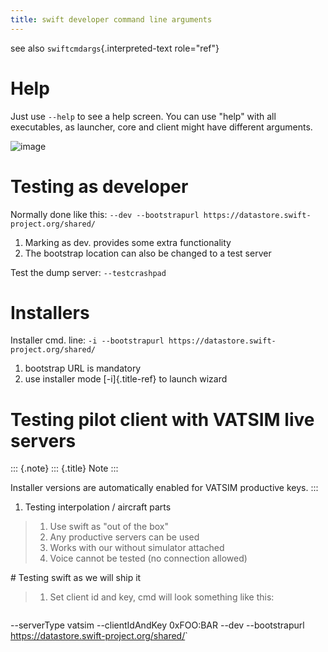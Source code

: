 ```yaml
---
title: swift developer command line arguments
---
```


see also `swiftcmdargs`{.interpreted-text role="ref"}

Help
====

Just use `--help` to see a help screen. You can use \"help\" with all
executables, as launcher, core and client might have different
arguments.

![image](http://img.swift-project.org/help.png)

Testing as developer
====================

Normally done like this:
`--dev --bootstrapurl https://datastore.swift-project.org/shared/`

1.  Marking as dev. provides some extra functionality
2.  The bootstrap location can also be changed to a test server

Test the dump server: `--testcrashpad`

Installers
==========

Installer cmd. line:
`-i --bootstrapurl https://datastore.swift-project.org/shared/`

1.  bootstrap URL is mandatory
2.  use installer mode [-i]{.title-ref} to launch wizard

Testing pilot client with VATSIM live servers
=============================================

::: {.note}
::: {.title}
Note
:::

Installer versions are automatically enabled for VATSIM productive keys.
:::

1.  Testing interpolation / aircraft parts

> 1.  Use swift as \"out of the box\"
> 2.  Any productive servers can be used
> 3.  Works with our without simulator attached
> 4.  Voice cannot be tested (no connection allowed)

\# Testing swift as we will ship it

> 1.  Set client id and key, cmd will look something like this:

``` {.}
```

\--serverType vatsim \--clientIdAndKey 0xFOO:BAR \--dev \--bootstrapurl
<https://datastore.swift-project.org/shared/>\`
